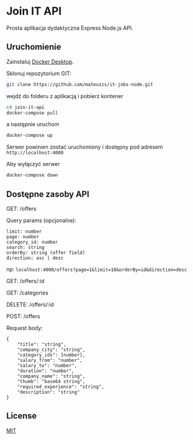 # Join IT API

Prosta aplikacja dydaktyczna Express Node.js API.

## Uruchomienie

Zainstaluj [Docker Desktop](https://www.docker.com/get-started).

Sklonuj repozytorium GIT:

```bash
git clone https://github.com/mateuszs/it-jobs-node.git
```

wejdź do folderu z aplikacją i pobierz kontener

```bash
cd join-it-api
docker-compose pull
```

a następnie uruchom

```bash
docker-compose up
```

Serwer powinien zostać uruchomiony i dostępny pod adresem `http://localhost:4000`

Aby wyłączyć serwer

```bash
docker-compose down
```

## Dostępne zasoby API

GET: /offers

Query params (opcjonalne):

```
limit: number
page: number
category_id: number
search: string
orderBy: string (offer field)
direction: asc | desc
```

np: `localhost:4000/offers?page=1&limit=10&orderBy=id&direction=desc`

GET: /offers/:id

GET: /categories

DELETE: /offers/:id

POST: /offers

Request body:

```
{
	"title": "string",
	"company_city": "string",
	"category_ids": [number],
	"salary_from": "number",
	"salary_to": "number",
	"duration": "number",
	"company_name": "string",
	"thumb": "base64 string",
	"required_experience": "string",
	"description": "string"
}
```

## License

[MIT](https://choosealicense.com/licenses/mit/)
